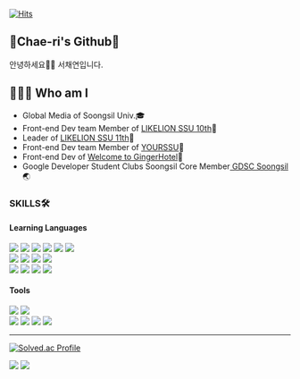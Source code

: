 <div align="start">
  
  [![Hits](https://hits.seeyoufarm.com/api/count/incr/badge.svg?url=https%3A%2F%2Fgithub.com%2Fseocylucky&count_bg=%23FF709F&title_bg=%235FB3D9&icon=&icon_color=%23E7E7E7&title=hits&edge_flat=false)](https://hits.seeyoufarm.com)
  

   ## 🍒Chae-ri's Github🍒
  
  안녕하세요👋🏻 서채연입니다.

  ## 💁🏻‍♀️ Who am I
  
  - Global Media of Soongsil Univ.🎓
  - Front-end Dev team Member of <a href="https://github.com/likelion-ssu">LIKELION SSU 10th</a>🦁
  - Leader of <a href="https://github.com/likelion-ssu">LIKELION SSU 11th</a>🦁
  - Front-end Dev team Member of <a href="https://github.com/yourssu">YOURSSU</a>💙
  - Front-end Dev of <a href="https://github.com/Advent-calendar-by-likeLion">Welcome to GingerHotel</a>🎄
  - Google Developer Student Clubs Soongsil Core Member<a href="https://github.com/gdsc-ssu"> GDSC Soongsil</a>🌏
  
  ### SKILLS🛠
  #### Learning Languages
  <div>
  <img src="https://img.shields.io/badge/JavaScript-F7DF1E?style=flat-square&logo=JavaScript&logoColor=white"/>
  <img src="https://img.shields.io/badge/TypeScript-3178C6?style=flat-square&logo=TypeScript&logoColor=white"/>
  <img src="https://img.shields.io/badge/HTML5-E34F26?style=flat-square&logo=HTML5&logoColor=white"/>
  <img src="https://img.shields.io/badge/CSS3-1572B6?style=flat-square&logo=CSS3&logoColor=white"/>
  <img src="https://img.shields.io/badge/React-61DAFB?style=flat-square&logo=React&logoColor=white"/>
  <img src="https://img.shields.io/badge/Next.js-2D3E50?style=flat-square&logo=Next.js&logoColor=white"/>
    <br/>
    <img src="https://img.shields.io/badge/React Query-FF4154?style=flat-square&logo=ReactQuery&logoColor=white"/>
    <img src="https://img.shields.io/badge/Three.js-000000?style=flat-square&logo=Three.js&logoColor=white"/></a>
    <img src="https://img.shields.io/badge/Tailwind CSS-06B6D4?style=flat-square&logo=TailwindCSS&logoColor=white"/>
<img src="https://img.shields.io/badge/Styled Component-DB7093?style=flat-square&logo=styled-components&logoColor=white"/>
    <br/>
  <img src="https://img.shields.io/badge/Python-3776AB?style=flat-square&logo=Python&logoColor=white"/>
  <img src="https://img.shields.io/badge/C++-00599C?style=flat-square&logo=C++&logoColor=white"/>
  <img src="https://img.shields.io/badge/Java-FF4F8B?style=flat&logo=OpenJDK&logoColor=white"/>
  <img src="https://img.shields.io/badge/Swift-F05138?style=flat-square&logo=Swift&logoColor=white"/>
  </div>

  #### Tools
  <div>
  <img src="https://img.shields.io/badge/Adobe After Effects-9999FF?style=flat-square&logo=Adobe After Effects&logoColor=white"/>
  <img src="https://img.shields.io/badge/Adobe Premiere Pro-9999FF?style=flat-square&logo=Adobe Premiere Pro&logoColor=white"/>
    <br/>
  <img src="https://img.shields.io/badge/Adobe Photoshop-31A8FF?style=flat-square&logo=Adobe Photoshop&logoColor=white"/>
  <img src="https://img.shields.io/badge/Adobe Illustrator-FF9A00?style=flat-square&logo=Adobe Illustrator&logoColor=white"/>
  <img src="https://img.shields.io/badge/Adobe XD-FF61F6?style=flat-square&logo=Adobe XD&logoColor=white"/>
  <img src="https://img.shields.io/badge/Figma-FF3850?style=flat-square&logo=Figma&logoColor=white"/>
  </div>

<hr/>

[![Solved.ac Profile](http://mazassumnida.wtf/api/v2/generate_badge?boj=v_l_v_l_v)](https://solved.ac/v_l_v_l_v/)

<img src="https://github-readme-stats.vercel.app/api?username=seocylucky&theme=tokyonight">
<img src="https://github-readme-stats.vercel.app/api/top-langs/?username=seocylucky&layout=compact&theme=tokyonight">
  
</div>
